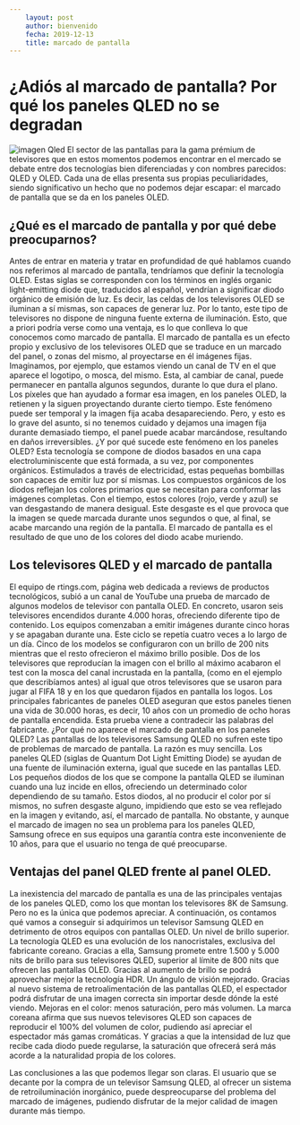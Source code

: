 ```yaml
---
    layout: post
    author: bienvenido
    fecha: 2019-12-13
    title: marcado de pantalla
---
```


# ¿Adiós al marcado de pantalla? Por qué los paneles QLED no se degradan
![imagen Qled]({{site.baseurl}}/assets/img/qled.jpeg)
El sector de las pantallas para la gama prémium de televisores que en estos momentos podemos encontrar en el mercado se debate entre dos tecnologías bien diferenciadas y con nombres parecidos: QLED y OLED. Cada una de ellas presenta sus propias peculiaridades, siendo significativo un hecho que no podemos dejar escapar: el marcado de pantalla que se da en los paneles OLED.
## ¿Qué es el marcado de pantalla y por qué debe preocuparnos?
Antes de entrar en materia y tratar en profundidad de qué hablamos cuando nos referimos al marcado de pantalla, tendríamos que definir la tecnología OLED. Estas siglas se corresponden con los términos en inglés organic light-emitting diode que, traducidos al español, vendrían a significar diodo orgánico de emisión de luz. Es decir, las celdas de los televisores OLED se iluminan a sí mismas, son capaces de generar luz. Por lo tanto, este tipo de televisores no dispone de ninguna fuente externa de iluminación. Esto, que a priori podría verse como una ventaja, es lo que conlleva lo que conocemos como marcado de pantalla.
El marcado de pantalla es un efecto propio y exclusivo de los televisores OLED que se traduce en un marcado del panel, o zonas del mismo, al proyectarse en él imágenes fijas. Imaginamos, por ejemplo, que estamos viendo un canal de TV en el que aparece el logotipo, o mosca, del mismo. Esta, al cambiar de canal, puede permanecer en pantalla algunos segundos, durante lo que dura el plano. Los píxeles que han ayudado a formar esa imagen, en los paneles OLED, la retienen y la siguen proyectando durante cierto tiempo. Este fenómeno puede ser temporal y la imagen fija acaba desapareciendo. Pero, y esto es lo grave del asunto, si no tenemos cuidado y dejamos una imagen fija durante demasiado tiempo, el panel puede acabar marcándose, resultando en daños irreversibles.
¿Y por qué sucede este fenómeno en los paneles OLED? Esta tecnología se compone de diodos basados en una capa electroluminiscente que está formada, a su vez, por componentes orgánicos. Estimulados a través de electricidad, estas pequeñas bombillas son capaces de emitir luz por sí mismas. Los compuestos orgánicos de los diodos reflejan los colores primarios que se necesitan para conformar las imágenes completas. Con el tiempo, estos colores (rojo, verde y azul) se van desgastando de manera desigual. Este desgaste es el que provoca que la imagen se quede marcada durante unos segundos o que, al final, se acabe marcando una región de la pantalla. El marcado de pantalla es el resultado de que uno de los colores del diodo acabe muriendo.
## Los televisores QLED y el marcado de pantalla
El equipo de rtings.com, página web dedicada a reviews de productos tecnológicos, subió a un canal de YouTube una prueba de marcado de algunos modelos de televisor con pantalla OLED. En concreto, usaron seis televisores encendidos durante 4.000 horas, ofreciendo diferente tipo de contenido. Los equipos comenzaban a emitir imágenes durante cinco horas y se apagaban durante una. Este ciclo se repetía cuatro veces a lo largo de un día. Cinco de los modelos se configuraron con un brillo de 200 nits mientras que el resto ofrecieron el máximo brillo posible.
Dos de los televisores que reproducían la imagen con el brillo al máximo acabaron el test con la mosca del canal incrustada en la pantalla, (como en el ejemplo que describíamos antes) al igual que otros televisores que se usaron para jugar al FIFA 18 y en los que quedaron fijados en pantalla los logos. Los principales fabricantes de paneles OLED aseguran que estos paneles tienen una vida de 30.000 horas, es decir, 10 años con un promedio de ocho horas de pantalla encendida. Esta prueba viene a contradecir las palabras del fabricante.
¿Por qué no aparece el marcado de pantalla en los paneles QLED?
Las pantallas de los televisores Samsung QLED no sufren este tipo de problemas de marcado de pantalla. La razón es muy sencilla. Los paneles QLED (siglas de Quantum Dot Light Emitting Diode) se ayudan de una fuente de iluminación externa, igual que sucede en las pantallas LED. Los pequeños diodos de los que se compone la pantalla QLED se iluminan cuando una luz incide en ellos, ofreciendo un determinado color dependiendo de su tamaño. Estos diodos, al no producir el color por sí mismos, no sufren desgaste alguno, impidiendo que esto se vea reflejado en la imagen y evitando, así, el marcado de pantalla.
No obstante, y aunque el marcado de imagen no sea un problema para los paneles QLED, Samsung ofrece en sus equipos una garantía contra este inconveniente de 10 años, para que el usuario no tenga de qué preocuparse.
## Ventajas del panel QLED frente al panel OLED.
La inexistencia del marcado de pantalla es una de las principales ventajas de los paneles QLED, como los que montan los televisores 8K de Samsung. Pero no es la única que podemos apreciar. A continuación, os contamos qué vamos a conseguir si adquirimos un televisor Samsung QLED en detrimento de otros equipos con pantallas OLED.
Un nivel de brillo superior. La tecnología QLED es una evolución de los nanocristales, exclusiva del fabricante coreano. Gracias a ella, Samsung promete entre 1.500 y 5.000 nits de brillo para sus televisores QLED, superior al límite de 800 nits que ofrecen las pantallas OLED. Gracias al aumento de brillo se podrá aprovechar mejor la tecnología HDR.
Un ángulo de visión mejorado. Gracias al nuevo sistema de retroalimentación de las pantallas QLED, el espectador podrá disfrutar de una imagen correcta sin importar desde dónde la esté viendo.
Mejoras en el color: menos saturación, pero más volumen. La marca coreana afirma que sus nuevos televisores QLED son capaces de reproducir el 100% del volumen de color, pudiendo así apreciar el espectador más gamas cromáticas. Y gracias a que la intensidad de luz que recibe cada diodo puede regularse, la saturación que ofrecerá será más acorde a la naturalidad propia de los colores.
 
Las conclusiones a las que podemos llegar son claras. El usuario que se decante por la compra de un televisor Samsung QLED, al ofrecer un sistema de retroiluminación inorgánico, puede despreocuparse del problema del marcado de imágenes, pudiendo disfrutar de la mejor calidad de imagen durante más tiempo.